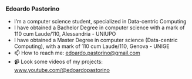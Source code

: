 ### Edoardo Pastorino

- I’m a computer science student, specialized in Data-centric Computing
- I have obtained a Bachelor Degree in computer science with a mark of 110 cum Laude/110, Alessandria - UNIUPO
- I have obtained a Master Degree in computer science (Data-centric Computing), with a mark of 110 cum Laude/110, Genova - UNIGE
- 📫 How to reach me: edoardo.pastorino@gmail.com
- 📹 Look some videos of my projects: www.youtube.com/@edoardopastorino
